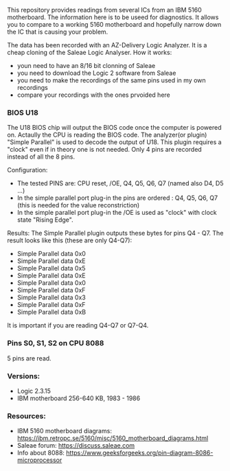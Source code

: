 This repository provides readings from several ICs from an IBM 5160 motherboard. The information here is to be useed for diagnostics. It allows you to compare to a working 5160 motherboard and hopefully narrow down the IC that is causing your problem.

The data has been recorded with an AZ-Delivery Logic Analyzer. It is a cheap cloning of the Saleae Logic Analyser. How it works:

- youn need to have an 8/16 bit clonning of Saleae
- you need to download the Logic 2 software from Saleae
- you need to make the recordings of the same pins used in my own recordings
- compare your recordings with the ones prvoided here 


### BIOS U18

The U18 BIOS chip will output the BIOS code once the computer is powered on. Actaully the CPU is reading the BIOS code. The analyzer(or plugin) "Simple Parallel" is used to decode the output of U18. This plugin requires a "clock" even if in theory one is not needed. Only 4 pins are recorded instead of all the 8 pins.

Configuration:
- The tested PINS are: CPU reset, /OE, Q4, Q5, Q6, Q7 (named also D4, D5 ...)
- In the simple parallel port plug-in the pins are ordered : Q4, Q5, Q6, Q7 (this is needed for the value reconstriction)
- In the simple parallel port plug-in the /OE is used as "clock" with clock state "Rising Edge".

Results:
The Simple Parallel plugin outputs these bytes for pins Q4 - Q7. The result looks like this (these are only Q4-Q7):

- Simple Parallel	data 0x0
- Simple Parallel	data 0xE
- Simple Parallel	data 0x5
- Simple Parallel	data 0xE
- Simple Parallel	data 0x0
- Simple Parallel	data 0xF
- Simple Parallel	data 0x3
- Simple Parallel	data 0xF
- Simple Parallel	data 0xB

It is important if you are reading Q4-Q7 or Q7-Q4. 

### Pins S0, S1, S2 on CPU 8088 
5 pins are read.

### Versions:
- Logic 2.3.15
- IBM motherboard 256-640 KB, 1983 - 1986

### Resources:
- IBM 5160 motherboard diagrams: https://ibm.retropc.se/5160/misc/5160_motherboard_diagrams.html
- Saleae forum: https://discuss.saleae.com
- Info about 8088: https://www.geeksforgeeks.org/pin-diagram-8086-microprocessor
